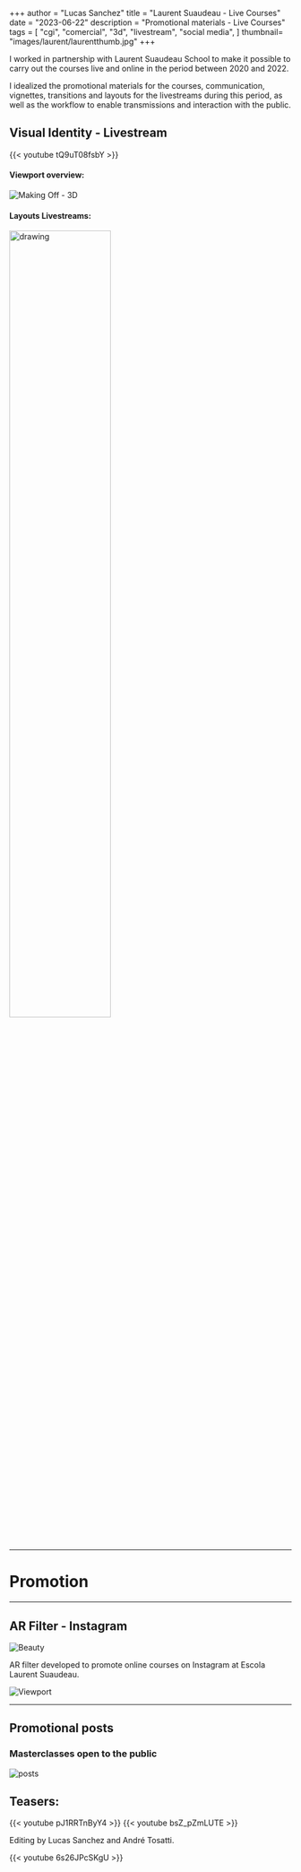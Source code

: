  +++
author = "Lucas Sanchez"
title = "Laurent Suaudeau - Live Courses"
date = "2023-06-22"
description = "Promotional materials  - Live Courses"
tags = [
    "cgi",
    "comercial",
    "3d",
    "livestream",
    "social media",
]
thumbnail= "images/laurent/laurentthumb.jpg"
+++

I worked in partnership with Laurent Suaudeau School to make it possible to carry out the courses live and online in the period between 2020 and 2022.

I idealized the promotional materials for the courses, communication, vignettes, transitions and layouts for the livestreams during this period, as well as the workflow to enable transmissions and interaction with the public.

## Visual Identity - Livestream

{{< youtube tQ9uT08fsbY >}}

#### Viewport overview:

![Making Off - 3D](/images/laurent/3dMO.jpg)


#### Layouts Livestreams:

<img src="/images/laurent/laurentLO.GIF" alt="drawing" width="60%"/>



---
# Promotion
---
## AR Filter - Instagram

![Beauty](/images/laurent/arLS01.jpg)

AR filter developed to promote online courses on Instagram at Escola Laurent Suaudeau.

<!--![Aplicado](/images/laurent/arLS02.jpg)-->

![Viewport](/images/laurent/arLS03.jpg)

---


## Promotional posts

### Masterclasses open to the public

![posts](/images/laurent/insta.png)

## Teasers:

{{< youtube pJ1RRTnByY4 >}}
{{< youtube bsZ_pZmLUTE >}}

Editing by Lucas Sanchez and André Tosatti.

{{< youtube 6s26JPcSKgU >}}

